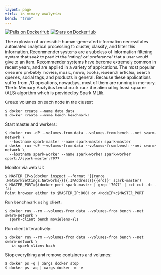 ```yaml
---
layout: page
title: In-memory analytics
bench: "true"
---
```


[![Pulls on DockerHub][dhpulls]][dhrepo]
[![Stars on DockerHub][dhstars]][dhrepo]

The explosion of accessible human-generated information necessitates automated analytical processing to cluster, classify, and filter this information. Recommender systems are a subclass of information filtering system that seek to predict the 'rating' or 'preference' that a user would give to an item. Recommender systems have become extremely common in recent years, and are applied in a variety of applications. The most popular ones are probably movies, music, news, books, research articles, search queries, social tags, and products in general. Because these applications suffer from I/O operations, nowadays, most of them are running in memory. The In Memory Analytics benchmark runs the alternating least squares (ALS) algorithm which is provided by Spark MLlib. 

Create volumes on each node in the cluster:

    $ docker create --name data data
    $ docker create --name bench benchmarks

Start master and workers:

    $ docker run -dP --volumes-from data --volumes-from bench --net swarm-network \
      --hostname spark-master --name spark-master spark-master
    $ docker run -dP --volumes-from data --volumes-from bench --net swarm-network \
      --hostname spark-worker --name spark-worker spark-worker spark://spark-master:7077

Monitor via web UI:

    $ MASTER_IP=$(docker inspect --format '{{range .NetworkSettings.Networks}}{{.IPAddress}}{{end}}' spark-master)
    $ MASTER_PORT=$(docker port spark-master | grep '7077' | cut cut -d: -f2)
    Point browser either to $MASTER_IP:8080 or <NodeIP>:$MASTER_PORT

Run benchmark using client:

    $ docker run --rm --volumes-from data --volumes-from bench --net swarm-network \
      spark-client bench movielens-als

Run client interactively:

    $ docker run --rm --volumes-from data --volumes-from bench --net swarm-network \
      -it spark-client bash

Stop everything and remove containers and volumes:

    $ docker ps -q | xargs docker stop
    $ docker ps -aq | xargs docker rm -v
    
[dhrepo]: https://hub.docker.com/r/cloudsuite/inmemoryanalytics/ "DockerHub Page"
[dhpulls]: https://img.shields.io/docker/pulls/cloudsuite/inmemoryanalytics.svg "Go to DockerHub Page"
[dhstars]: https://img.shields.io/docker/stars/cloudsuite/inmemoryanalytics.svg "Go to DockerHub Page"
